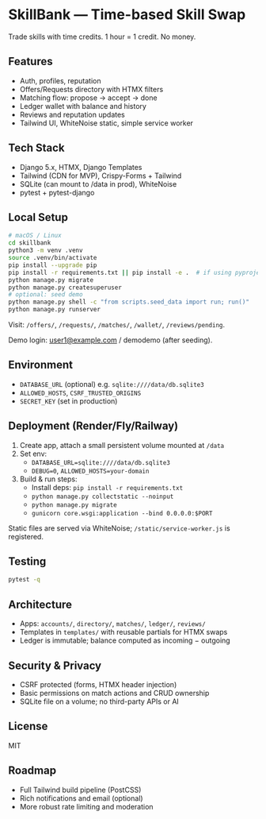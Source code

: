 # SkillBank — Time-based Skill Swap

Trade skills with time credits. 1 hour = 1 credit. No money.

## Features
- Auth, profiles, reputation
- Offers/Requests directory with HTMX filters
- Matching flow: propose → accept → done
- Ledger wallet with balance and history
- Reviews and reputation updates
- Tailwind UI, WhiteNoise static, simple service worker

## Tech Stack
- Django 5.x, HTMX, Django Templates
- Tailwind (CDN for MVP), Crispy-Forms + Tailwind
- SQLite (can mount to /data in prod), WhiteNoise
- pytest + pytest-django

## Local Setup
```bash
# macOS / Linux
cd skillbank
python3 -m venv .venv
source .venv/bin/activate
pip install --upgrade pip
pip install -r requirements.txt || pip install -e .  # if using pyproject only
python manage.py migrate
python manage.py createsuperuser
# optional: seed demo
python manage.py shell -c "from scripts.seed_data import run; run()"
python manage.py runserver
```

Visit: `/offers/`, `/requests/`, `/matches/`, `/wallet/`, `/reviews/pending`.

Demo login: user1@example.com / demodemo (after seeding).

## Environment
- `DATABASE_URL` (optional) e.g. `sqlite:////data/db.sqlite3`
- `ALLOWED_HOSTS`, `CSRF_TRUSTED_ORIGINS`
- `SECRET_KEY` (set in production)

## Deployment (Render/Fly/Railway)
1. Create app, attach a small persistent volume mounted at `/data`
2. Set env:
   - `DATABASE_URL=sqlite:////data/db.sqlite3`
   - `DEBUG=0`, `ALLOWED_HOSTS=your-domain`
3. Build & run steps:
   - Install deps: `pip install -r requirements.txt`
   - `python manage.py collectstatic --noinput`
   - `python manage.py migrate`
   - `gunicorn core.wsgi:application --bind 0.0.0.0:$PORT`

Static files are served via WhiteNoise; `/static/service-worker.js` is registered.

## Testing
```bash
pytest -q
```

## Architecture
- Apps: `accounts/`, `directory/`, `matches/`, `ledger/`, `reviews/`
- Templates in `templates/` with reusable partials for HTMX swaps
- Ledger is immutable; balance computed as incoming − outgoing

## Security & Privacy
- CSRF protected (forms, HTMX header injection)
- Basic permissions on match actions and CRUD ownership
- SQLite file on a volume; no third-party APIs or AI

## License
MIT

## Roadmap
- Full Tailwind build pipeline (PostCSS)
- Rich notifications and email (optional)
- More robust rate limiting and moderation

